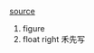 [source](https://github.com/robnyman/robnyman.github.com/tree/master/html5demos/indexeddb)

1. figure 
2. float right 禾先写
